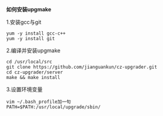 **如何安装upgmake**

1.安装gcc与git
```
yum -y install gcc-c++
yum -y install git
```

2.编译并安装upgmake
```
cd /usr/local/src
git clone https://github.com/jianguankun/cz-upgrader.git
cd cz-upgrader/server
make && make install
```

3.设置环境变量
```
vim ~/.bash_profile加一句
PATH=$PATH:/usr/local/upgrade/sbin/
```
